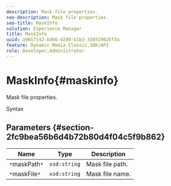 ```yaml
---
description: Mask file properties.
seo-description: Mask file properties.
seo-title: MaskInfo
solution: Experience Manager
title: MaskInfo
uuid: a9657143-bd66-4280-b1b3-338529025f3a
feature: Dynamic Media Classic,SDK/API
role: Developer,Administrator
---
```


# MaskInfo{#maskinfo}

Mask file properties.

 Syntax 

## Parameters {#section-2fc9bea56b6d4b72b80d4f04c5f9b862}

|  Name  | Type  | Description  |
|---|---|---|
|  `*`maskPath`*`  | `xsd:string`  | Mask file path.  |
|  `*`maskFile`*`  | `xsd:string`  | Mask file name.  |

